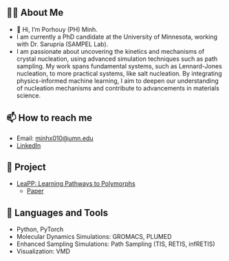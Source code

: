 ## 👨‍💻 About Me
- 👋 Hi, I’m Porhouy (PH) Minh.
- I am currently a PhD candidate at the University of Minnesota, working with Dr. Sarupria (SAMPEL Lab).
- I am passionate about uncovering the kinetics and mechanisms of crystal nucleation, using advanced simulation techniques such as path sampling. My work spans fundamental systems, such as Lennard-Jones nucleation, to more practical systems, like salt nucleation. By integrating physics-informed machine learning, I aim to deepen our understanding of nucleation mechanisms and contribute to advancements in materials science.
  
## 📫 How to reach me
- Email: minhx010@umn.edu
- [LinkedIn](linkedin.com/in/porhouy-minh-196a5426b)

## 👾 Project
- [LeaPP: Learning Pathways to Polymorphs](https://zenodo.org/records/14976435)
  - [Paper](https://doi.org/10.1021/acs.jctc.5c00097)

## 🧰 Languages and Tools
- Python, PyTorch
- Molecular Dynamics Simulations: GROMACS, PLUMED
- Enhanced Sampling Simulations: Path Sampling (TIS, RETIS, infRETIS)
- Visualization: VMD

<!---
minhx010/minhx010 is a ✨ special ✨ repository because its `README.md` (this file) appears on your GitHub profile.
You can click the Preview link to take a look at your changes.
--->

